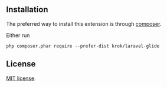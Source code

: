 Installation
------------

The preferred way to install this extension is through [composer](http://getcomposer.org/download/).

Either run

```
php composer.phar require --prefer-dist krok/laravel-glide
```

## License

[MIT license](LICENSE.md).
